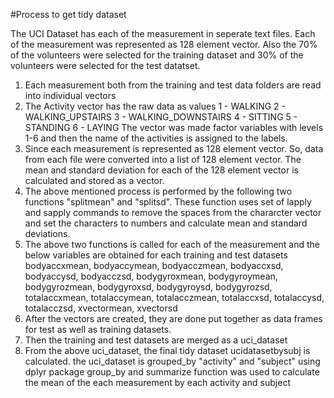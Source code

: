 #Process to get tidy dataset

The UCI Dataset has each of the measurement in seperate text files. Each of the measurement was represented as 128 element vector. Also the 70% of the volunteers were selected for the training dataset and 30% of the volunteers were selected for the test datatset.

1. Each measurement both from the training and test data folders are read into individual vectors
2. The Activity vector has the raw data as values 
1 - WALKING
2 - WALKING_UPSTAIRS
3 - WALKING_DOWNSTAIRS
4 - SITTING
5 - STANDING
6 - LAYING
  The vector was made factor variables with levels 1-6 and then the name of the activities is assigned to the labels.
3. Since each measurement is represented as 128 element vector. So, data from each file were converted into a list of 128 element vector. The mean and standard deviation for each of the 128 element vector is calculated and stored as a vector.
4. The above mentioned process is performed by the following two functions "splitmean" and "splitsd". These function uses set of lapply and sapply commands to remove the spaces from the chararcter vector and set the characters to numbers and calculate mean and standard deviations.
5. The above two functions is called for each of the measurement and the below variables are obtained for each training and test datasets
  bodyaccxmean, bodyaccymean, bodyacczmean, bodyaccxsd, bodyaccysd, bodyacczsd, bodygyroxmean, bodygyroymean, bodygyrozmean,
bodygyroxsd, bodygyroysd, bodygyrozsd, totalaccxmean, totalaccymean, totalacczmean, totalaccxsd, totalaccysd, totalacczsd,
xvectormean, xvectorsd
6. After the vectors are created, they are done put together as data frames for test as well as training datasets. 
7. Then the training and test datasets are merged as a uci_dataset
8. From the above uci_dataset, the final tidy dataset ucidatasetbysubj is calculated. the uci_dataset is grouped_by "activity" and "subject" using dplyr package group_by and summarize function was used to calculate the mean of the each measurement by each activity and subject




